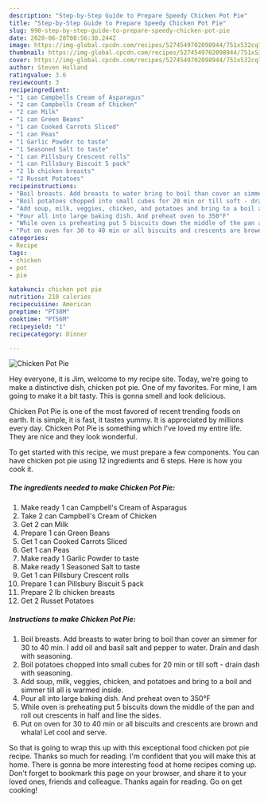 ```yaml
---
description: "Step-by-Step Guide to Prepare Speedy Chicken Pot Pie"
title: "Step-by-Step Guide to Prepare Speedy Chicken Pot Pie"
slug: 990-step-by-step-guide-to-prepare-speedy-chicken-pot-pie
date: 2020-06-28T08:56:38.244Z
image: https://img-global.cpcdn.com/recipes/5274549702098944/751x532cq70/chicken-pot-pie-recipe-main-photo.jpg
thumbnail: https://img-global.cpcdn.com/recipes/5274549702098944/751x532cq70/chicken-pot-pie-recipe-main-photo.jpg
cover: https://img-global.cpcdn.com/recipes/5274549702098944/751x532cq70/chicken-pot-pie-recipe-main-photo.jpg
author: Steven Holland
ratingvalue: 3.6
reviewcount: 3
recipeingredient:
- "1 can Campbells Cream of Asparagus"
- "2 can Campbells Cream of Chicken"
- "2 can Milk"
- "1 can Green Beans"
- "1 can Cooked Carrots Sliced"
- "1 can Peas"
- "1 Garlic Powder to taste"
- "1 Seasoned Salt to taste"
- "1 can Pillsbury Crescent rolls"
- "1 can Pillsbury Biscuit 5 pack"
- "2 lb chicken breasts"
- "2 Russet Potatoes"
recipeinstructions:
- "Boil breasts. Add breasts to water bring to boil than cover an simmer for 30 to 40 min. I add oil and basil salt and pepper to water. Drain and dash with seasoning."
- "Boil potatoes chopped into small cubes for 20 min or till soft - drain dash with seasoning."
- "Add soup, milk, veggies, chicken, and potatoes and bring to a boil and simmer till all is warmed inside."
- "Pour all into large baking dish. And preheat oven to 350°F"
- "While oven is preheating put 5 biscuits down the middle of the pan and roll out crescents in half and line the sides."
- "Put on oven for 30 to 40 min or all biscuits and crescents are brown and whala! Let cool and serve."
categories:
- Recipe
tags:
- chicken
- pot
- pie

katakunci: chicken pot pie 
nutrition: 210 calories
recipecuisine: American
preptime: "PT38M"
cooktime: "PT56M"
recipeyield: "1"
recipecategory: Dinner

---
```



![Chicken Pot Pie](https://img-global.cpcdn.com/recipes/5274549702098944/751x532cq70/chicken-pot-pie-recipe-main-photo.jpg)

Hey everyone, it is Jim, welcome to my recipe site. Today, we're going to make a distinctive dish, chicken pot pie. One of my favorites. For mine, I am going to make it a bit tasty. This is gonna smell and look delicious.

Chicken Pot Pie is one of the most favored of recent trending foods on earth. It is simple, it is fast, it tastes yummy. It is appreciated by millions every day. Chicken Pot Pie is something which I've loved my entire life. They are nice and they look wonderful.




To get started with this recipe, we must prepare a few components. You can have chicken pot pie using 12 ingredients and 6 steps. Here is how you cook it.

<!--inarticleads1-->

##### The ingredients needed to make Chicken Pot Pie:

1. Make ready 1 can Campbell&#39;s Cream of Asparagus
1. Take 2 can Campbell&#39;s Cream of Chicken
1. Get 2 can Milk
1. Prepare 1 can Green Beans
1. Get 1 can Cooked Carrots Sliced
1. Get 1 can Peas
1. Make ready 1 Garlic Powder to taste
1. Make ready 1 Seasoned Salt to taste
1. Get 1 can Pillsbury Crescent rolls
1. Prepare 1 can Pillsbury Biscuit 5 pack
1. Prepare 2 lb chicken breasts
1. Get 2 Russet Potatoes




<!--inarticleads2-->

##### Instructions to make Chicken Pot Pie:

1. Boil breasts. Add breasts to water bring to boil than cover an simmer for 30 to 40 min. I add oil and basil salt and pepper to water. Drain and dash with seasoning.
1. Boil potatoes chopped into small cubes for 20 min or till soft - drain dash with seasoning.
1. Add soup, milk, veggies, chicken, and potatoes and bring to a boil and simmer till all is warmed inside.
1. Pour all into large baking dish. And preheat oven to 350°F
1. While oven is preheating put 5 biscuits down the middle of the pan and roll out crescents in half and line the sides.
1. Put on oven for 30 to 40 min or all biscuits and crescents are brown and whala! Let cool and serve.




So that is going to wrap this up with this exceptional food chicken pot pie recipe. Thanks so much for reading. I'm confident that you will make this at home. There is gonna be more interesting food at home recipes coming up. Don't forget to bookmark this page on your browser, and share it to your loved ones, friends and colleague. Thanks again for reading. Go on get cooking!
